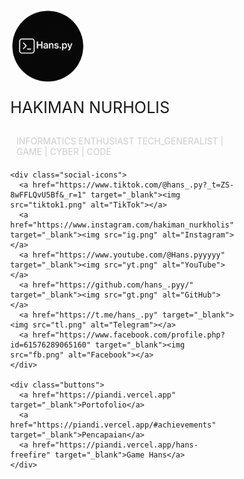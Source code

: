 
<html lang="id">
<head>
  <meta charset="UTF-8" />
  <meta name="viewport" content="width=device-width, initial-scale=1.0" />
  <title>Hakiman - Portofolio</title>
  <link href="https://fonts.googleapis.com/css2?family=Poppins:wght@500&display=swap" rel="stylesheet">
  <style>
    * {
      box-sizing: border-box;
    }

    body, html {
      margin: 0;
      padding: 0;
      height: 100%;
      font-family: 'Poppins', sans-serif;
      color: yellow;
      text-align: center;
      background: yellow url('alok3.gif') no-repeat center center fixed;
      background-size: cover;
      display: flex;
      justify-content: center;
      align-items: center;
    }

    .container {
      max-width: 500px;
      padding: 20px;
    }

    .profile-img {
      width: 120px;
      height: 120px;
      object-fit: cover;
      border-radius: 50%;
      border: 3px solid white;
      margin-bottom: 20px;
    }

    .name-container {
      font-size: 1.8em;
      margin-bottom: 10px;
      min-height: 2em;
    }

    .typing-text {
      display: inline-block;
      white-space: nowrap;
      overflow: hidden;
      animation: typing 2s steps(30, end);
    }

    @keyframes typing {
      from { width: 0 }
      to { width: 100% }
    }

    .fade-out {
      animation: fadeOut 0.5s forwards;
    }

    .fade-in {
      animation: fadeIn 0.5s forwards, typing 2s steps(30, end);
    }

    @keyframes fadeOut {
      from { opacity: 1; transform: translateX(0); }
      to { opacity: 0; transform: translateX(100px); }
    }

    @keyframes fadeIn {
      from { opacity: 0; transform: translateX(-100px); }
      to { opacity: 1; transform: translateX(0); }
    }

    p {
      font-size: 14px;
      color: #ccc;
      margin-top: 5px;
      margin-bottom: 20px;
      padding: 0 10px;
    }

    .social-icons {
      margin-top: 20px;
    }

    .social-icons a img {
      width: 20px;
      margin: 0 5px;
      filter: brightness(0) invert(1);
      transition: transform 0.3s;
    }

    .social-icons a img:hover {
      transform: scale(1.2);
    }

    .buttons {
      margin-top: 30px;
    }

    .buttons a {
      display: block;
      margin: 10px auto;
      padding: 12px 24px;
      width: 80%;
      max-width: 250px;
      background: white;
      color: black;
      text-decoration: none;
      border-radius: 30px;
      font-weight: bold;
      transition: transform 0.2s;
    }

    .buttons a:hover {
      transform: scale(1.05);
    }

    @media (max-width: 480px) {
      .container {
        padding: 40px 10px;
      }

      .profile-img {
        width: 100px;
        height: 100px;
      }

      .name-container {
        font-size: 1.5em;
      }

      p {
        font-size: 13px;
      }
    }
  </style>
</head>
<body>

  <div class="container">
    <img src="ui11.png" alt="Foto Profil" class="profile-img" />
    <div class="name-container">
      <div id="nameDisplay" class="typing-text">HAKIMAN NURHOLIS</div>
    </div>
    <p>INFORMATICS ENTHUSIAST TECH_GENERALIST | GAME | CYBER | CODE</p>

    <div class="social-icons">
      <a href="https://www.tiktok.com/@hans_.py?_t=ZS-8wFFLQvU5Bf&_r=1" target="_blank"><img src="tiktok1.png" alt="TikTok"></a>
      <a href="https://www.instagram.com/hakiman_nurkholis" target="_blank"><img src="ig.png" alt="Instagram"></a>
      <a href="https://www.youtube.com/@Hans.pyyyyy" target="_blank"><img src="yt.png" alt="YouTube"></a>
      <a href="https://github.com/hans_.pyy/" target="_blank"><img src="gt.png" alt="GitHub"></a>
      <a href="https://t.me/hans_.py" target="_blank"><img src="tl.png" alt="Telegram"></a>
      <a href="https://www.facebook.com/profile.php?id=61576289065160" target="_blank"><img src="fb.png" alt="Facebook"></a>
    </div>

    <div class="buttons">
      <a href="https://piandi.vercel.app" target="_blank">Portofolio</a>
      <a href="https://piandi.vercel.app/#achievements" target="_blank">Pencapaian</a>
      <a href="https://piandi.vercel.app/hans-freefire" target="_blank">Game Hans</a>
    </div>
  </div>

  <script>
    const nameElement = document.getElementById("nameDisplay");
    const names = ["HAKIMAN NURHOLIS", "HANS"];
    let currentIndex = 0;

    function switchName() {
      nameElement.classList.remove("fade-in");
      nameElement.classList.add("fade-out");

      setTimeout(() => {
        currentIndex = (currentIndex + 1) % names.length;
        nameElement.textContent = names[currentIndex];
        nameElement.classList.remove("fade-out");
        void nameElement.offsetWidth;
        nameElement.classList.add("fade-in");
      }, 500);
    }

    setInterval(switchName, 5000);
  </script>

</body>
</html>

